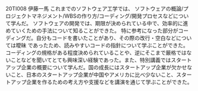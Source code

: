 20TI008 伊藤一馬 
これまでのソフトウェア工学では、
ソフトウェアの概論/プロジェクトマネジメント/WBSの作り方/コーディング/開発プロセスなどについて学んだ。
ソフトウェアの開発では、期限が決められている中で、効率的に進めていくための手法について知ることができた。
特に参考になった部分がコーディングだ。自分もコードを書いたことがあり、その際の改行・空白などについては曖昧
であったため、読みやすいコードの指針について学ぶことができた。コーディングの規格がある程度決められていることや、逆にそこまで厳格ではないことなどを聞いてとても興味深い経験であった。また、特別講義ではスタートアップ企業の概要について学んだ。国の成長にはスタートアップ企業が欠かせないこと、日本のスタートアップ企業が中国やアメリカに比べ少ないこと、スタートアップ企業を作るための考え方や支援などを講演を通じて学ぶことができた。
